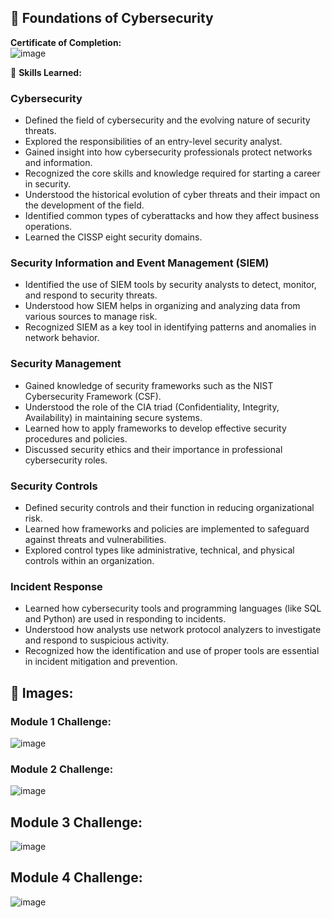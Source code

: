 ## 📜 Foundations of Cybersecurity

**Certificate of Completion:**  
![image](https://github.com/user-attachments/assets/021adc32-fa64-4ed9-9751-3aa1d511991b)


🧠 **Skills Learned:**

### **Cybersecurity**  
- Defined the field of cybersecurity and the evolving nature of security threats.  
- Explored the responsibilities of an entry-level security analyst.  
- Gained insight into how cybersecurity professionals protect networks and information.  
- Recognized the core skills and knowledge required for starting a career in security.  
- Understood the historical evolution of cyber threats and their impact on the development of the field.  
- Identified common types of cyberattacks and how they affect business operations.  
- Learned the CISSP eight security domains.

### **Security Information and Event Management (SIEM)**  
- Identified the use of SIEM tools by security analysts to detect, monitor, and respond to security threats.  
- Understood how SIEM helps in organizing and analyzing data from various sources to manage risk.  
- Recognized SIEM as a key tool in identifying patterns and anomalies in network behavior.

### **Security Management**  
- Gained knowledge of security frameworks such as the NIST Cybersecurity Framework (CSF).  
- Understood the role of the CIA triad (Confidentiality, Integrity, Availability) in maintaining secure systems.  
- Learned how to apply frameworks to develop effective security procedures and policies.  
- Discussed security ethics and their importance in professional cybersecurity roles.

### **Security Controls**  
- Defined security controls and their function in reducing organizational risk.  
- Learned how frameworks and policies are implemented to safeguard against threats and vulnerabilities.  
- Explored control types like administrative, technical, and physical controls within an organization.

### **Incident Response**  
- Learned how cybersecurity tools and programming languages (like SQL and Python) are used in responding to incidents.  
- Understood how analysts use network protocol analyzers to investigate and respond to suspicious activity.  
- Recognized how the identification and use of proper tools are essential in incident mitigation and prevention.


## **📁 Images:** 
### Module 1 Challenge:
![image](https://github.com/user-attachments/assets/bbf1e5f7-d143-4a50-abf7-4604743e0a4f)

### Module 2 Challenge:
![image](https://github.com/user-attachments/assets/381c6a97-4b73-4491-a854-0bec3e5101bf)

## Module 3 Challenge:
![image](https://github.com/user-attachments/assets/c75aa4df-5d8f-47e1-b8a5-943da82995df)

## Module 4 Challenge:
![image](https://github.com/user-attachments/assets/4b883d6b-1ba2-4ba1-b8d4-789b9a1ba31c)

